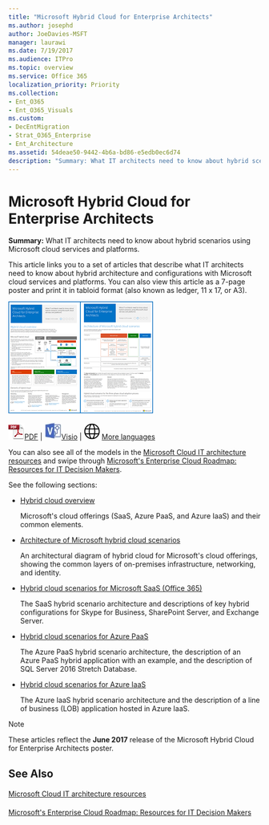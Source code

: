 ```yaml
---
title: "Microsoft Hybrid Cloud for Enterprise Architects"
ms.author: josephd
author: JoeDavies-MSFT
manager: laurawi
ms.date: 7/19/2017
ms.audience: ITPro
ms.topic: overview
ms.service: Office 365
localization_priority: Priority
ms.collection:
- Ent_O365
- Ent_O365_Visuals
ms.custom:
- DecEntMigration
- Strat_O365_Enterprise
- Ent_Architecture
ms.assetid: 54deae50-9442-4b6a-bd86-e5edb0ec6d74
description: "Summary: What IT architects need to know about hybrid scenarios using Microsoft cloud services and platforms."
---
```


# Microsoft Hybrid Cloud for Enterprise Architects

 **Summary:** What IT architects need to know about hybrid scenarios using Microsoft cloud services and platforms.
  
This article links you to a set of articles that describe what IT architects need to know about hybrid architecture and configurations with Microsoft cloud services and platforms. You can also view this article as a 7-page poster and print it in tabloid format (also known as ledger, 11 x 17, or A3).
  
[![Thumb image for the Microsoft hybrid cloud model](images/Hybrid_Poster/Hybrid_Cloud_Thumbnail.png)](https://www.microsoft.com/download/details.aspx?id=54424
)
  
![PDF file](images/Common_Images/PDFIcon.png)[PDF](https://go.microsoft.com/fwlink/p/?linkid=842082) | ![Visio file](images/Common_Images/VisioIcon.png)[Visio](https://go.microsoft.com/fwlink/p/?linkid=842083) | ![See a page with versions in additional languages](images/Common_Images/GlobeIcon.png)
[More languages](https://www.microsoft.com/download/details.aspx?id=54424)
  
You can also see all of the models in the [Microsoft Cloud IT architecture resources](microsoft-cloud-it-architecture-resources.md) and swipe through [Microsoft's Enterprise Cloud Roadmap: Resources for IT Decision Makers](https://aka.ms/cloudarchitecture).
  
See the following sections:
  
- [Hybrid cloud overview](hybrid-cloud-overview.md)
    
    Microsoft's cloud offerings (SaaS, Azure PaaS, and Azure IaaS) and their common elements.
    
- [Architecture of Microsoft hybrid cloud scenarios](architecture-of-microsoft-hybrid-cloud-scenarios.md)
    
    An architectural diagram of hybrid cloud for Microsoft's cloud offerings, showing the common layers of on-premises infrastructure, networking, and identity.
    
- [Hybrid cloud scenarios for Microsoft SaaS (Office 365)](hybrid-cloud-scenarios-for-microsoft-saas-office-365.md)
    
    The SaaS hybrid scenario architecture and descriptions of key hybrid configurations for Skype for Business, SharePoint Server, and Exchange Server.
    
- [Hybrid cloud scenarios for Azure PaaS](hybrid-cloud-scenarios-for-azure-paas.md)
    
    The Azure PaaS hybrid scenario architecture, the description of an Azure PaaS hybrid application with an example, and the description of SQL Server 2016 Stretch Database.
    
- [Hybrid cloud scenarios for Azure IaaS](hybrid-cloud-scenarios-for-azure-iaas.md)
    
    The Azure IaaS hybrid scenario architecture and the description of a line of business (LOB) application hosted in Azure IaaS.
    
> [!NOTE]
> These articles reflect the **June 2017** release of the Microsoft Hybrid Cloud for Enterprise Architects poster.
  
## See Also

#### 

[Microsoft Cloud IT architecture resources](microsoft-cloud-it-architecture-resources.md)
#### 

[Microsoft's Enterprise Cloud Roadmap: Resources for IT Decision Makers](https://sway.com/FJ2xsyWtkJc2taRD)

